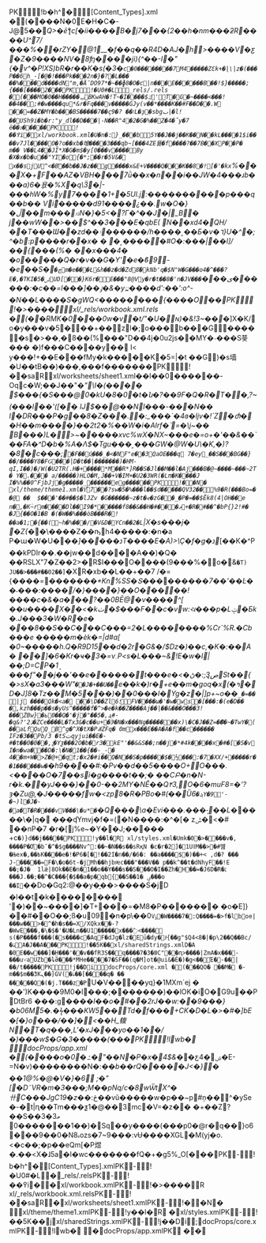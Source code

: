 PK     ! b�h^  �   [Content_Types].xml �(�                                                                                                                                                                                                                                                                                                                                                                                                                                                                                                                                 ���N�0E�H�C�-Jܲ@5��*Q>�ēƪc[�ii����B�j7���{2��h�nm���ƻR����U^7/���%��rZY�@1__�f� �q��R4D�AJ�h>����V�ƹ�Z�9����NV�8ʩ����ji){^��-I�"{�v^�P!XS)bR�r��K�s(�3�`c�0��������7M4�����ZƐk+�|\|z�(���P��6h_-[�@�!��� Pk���2n�}�?�L��� ��%���d����dN"m,�ǞDO97*�~��ɸ8�O�c|n���E������B��!$}�����;{���[����2�  �� PK     ! �U0#�   L   _rels/.rels �(�                                                                                                                                                                                                                                                                                                                                                                                                                                                                                                                                 ��MO�0��H�����ݐBKwAH�!T~�I����$ݿ'T�G�~����<���!��4��;#�w����qu*&r�Fq���v�����GJy(v��*����K��#F��D��.W	��=��Z�MY�b���BS�����7��ϛז��?�9L�ҙ�sbgٮ|�l!��USh9i�b�r:"y_dl��D���|-N��R"4�2�G�%��Z�4�˝y�7	ë��ɂ���  �� PK     ! ��߉i  �     xl/workbook.xml�U�n�:}_���b5Y� �J��j��K��N��kL����1$i����v7Jl����O�?o��xb�增����3���qb~[���4ZE뜖�f����?��7B��X P��P�	m��
V��L4��JȊ*X�G�m$�y[0���v����By
�X�x�b�u�� "YI�o޴{�*;��r�5V&� x��sjU^<�B҇��b��J�z��g����x&E+V����Q���K��8�![�'�kx`%���X�+F��AZ�VBH���7ǜ��x�n��i��JW�4���*ɹb���a)6�݆욨�%X�q\Ӟ�|-���hW�%y7����1+�5Ul.j:����������p���q��b�� Vi҇�����d91����¿��.w�O�}�ڵ��m���ꤙN�}�5<�?Г�^��J�|_B�	j��wW��>��$^��3���E�qbE( N�*�xd4�QH/��T���Ɯ��zd��۽������/h����˰��Б�v�٦}U�^�;^�b:p����r��x�
� �˰�����#O�_:���|��I]/��{���(%�
��x���4�	�o�����Q�r_�v��G�Y'�e�ϐ9-�e��S�`�ڃm�e���Ł&h��z�d�Zd8֘�kNb'q�$N"W�G���o4�^���?E�,�TKI�5�ݰUD[��}K6r�E���"8@Vy�r�t��8�'n�JV���`���ی������:�c��=l���]��ݹ�&�y߽����d':��':ο^-�N��L����S�gWQ<��������{����O  �� PK     ! �>���   �   xl/_rels/workbook.xml.rels �(�                                                                                                                                                                                                                                                                 �RMK�0���0w�v�t/"�U�ɴ)�&!3~��*�]X�K/o�y���v�5���+��zl�;o���b���G�����s�>��,�8��(%���"D��҆4j�0u2js��MY�˴���S쭂��� �)f���C����y��	I<y ���!+��E���fMy�k�����K�5=|�t ��G)�s墙�U��tB��)���,���f�����   �� PK     ! ��sa  R     xl/worksheets/sheet1.xml��I��0������-Oqc�W;��J��"_�"\I�(����	$���{�S���@0�kU�8�0�t�ն�?��9F�Q�R�T��,?~(���l��'([�޹� Ĳ$��@��NI���-���N�� I�DR���P�g��8�Z���.�:_���`�4ɞ�Ijv�!`Z�Ⴛ��H��m����}��2t2�%��W�i�AIrf�՝=�\j~�� Bٍ���)L�>~�����xvc%wX�NX~���e�=o+�'��&��`��FA�^D�b�%A�Λ$�Tgu���˲���GW�@W�U\�Ƙ,�)?�8�c���;`�F��ύֻ���_�<�NF"e��3QaOE���q 7�ey_��S���BG��}��/����Y8�FǤ���|D�t��|��   ��   ���)�HM-qI,I��)�/W(�U2TR(.H�+����*M��R*]R��S�Jl��M��l�Aj���B�@~����~���~2T�	Y�.���
a/   ��   ���)HLO�M,J��+V�IM+�U2�3WR(�Lπ�K����J
I�%%��0^FjbJj�g�����_������eg����   �� PK     ! ��N  �      xl/theme/theme1.xml�Y͋7��?sw�5�%���l��$d�����QV32��%9�R(���Bo=��@��	$���'��#��$�lJZv�G������~z�t�ҽ�zG��_�P�=��ؘ$Ӗk8(4|OH��e	n�,�K۟~rm����Dl��I9�*�����f8��&��H�#���ޘ+�R�#��^�bP{}2!#��J{��O�1�B�(�W��%���òB���R�!��a�1;�{��(~h�%���/�V&D�YCn��2�L`|X�s���j� �Z{�_�\����Z��ҧh4�����:�n�aP�ա�W�U���_]�����נT����E�A)>\Ç�f�g�נ_[��K�^P��kPDIr��.��jw��d����A��)�Q���RSLX"7�Z��2> �R$I���O����(9���%�o�&`�T)JU��>���#��02��]`�XR�xb��L��+��7 /�={����=����_���*Kn%SS�Տ_����_�����7��'��Ŀ��˗���:����/�}����}��O�����!����c�&�a���?��0BĒ@�v����^[ ��u����X��<�kٺ�$���F��c�vw:ચ���p�Lݓ󹉻�Бk�.J� ��3�W�Rٍ�e����8��S��C���C���=2�L��������%Cr`%R.�Cb���e �����m�èk�=|d#a[ �0~�����h.Q�R9D15��d�2r�G&�/$Dz�)��c,�K�:��A�
��]�6�Kr�ҹ�3�=v؍P<s�L���~&!E�w�I|��;D=CP�1ܷ	���f"��j��'��e������t���e�<�ص͉3;:�ڻSt��{�>sX�a3���W"`��J�+��U��`e��k�)r�+e��m�goq�x(�ߤ�D�J]8�Tz��M�5���)��0���I�Yg�z�|]p+~o��`_�=��|j ����Qk�<a�
݂��\D��Zl؛6FV����ω�'�w�ws�[���:�(e�D��	�,kzh���p��s�yUs^�����f�^>�e�k��Z����Aj��|��&���O���3!���ŻBw}�ь0��Q�'�j�"��5�,ܔ#-�q&?'2ڏ�ZCe����L�Tx3&�c��u+�Э�N�x���Ng�������x)\�C�J��Z=�ޭ��~�TwY�(��aLfQuQ_B^g�^ٙX�tX�PꗡZFq�
0mx���E��A�A�f��c������
ΙFz�3��Pb/3 �tSٺqyjui��E�-#�t��0�0��,;͖�Yƺ���2O�b�r3�kE"'��&&S��;n��j�*#4k����x�#�[�S�vI�n�wa���D�:\�N�1��{��-_-�4��m+W�>Z�@+�qt;�x2�#i��Q�N��S�p�����$�½���:�7�XX/+�����r��1������w�`�h׼��9��#:�Pv��d��5����O+Oٚ���.<����O�7��si�g��*��t��;���CԲ*�n�N-r�k.��yJ���}��0-��2MY�NÊ��Q۴3,O�6�muF8=�'?ȝ�Zu@,�J����ܼ�fw�<zp8�R�PBo�#(��Ȕ6`�ܓY�߼9'-�~)l�J�-�a�T�R����vV���\�u*�`�Q\���\a�Evi���.���-ͅ��L_�����\�|q� ���ʠYmvj�f�=(�N����:�^�[�zݰ�<�#��nP�7
�r�[j%e~�Y��J;����� +c`�)}d� �j���  �� PK     ! y��l�  R     xl/styles.xml�Umk�0�>����v�,	����P�Ơ�bˉ�^�$g����Nv^:��~�N��s��sRқN
�c�r�2]�1UꊫM��>�#먪�Њex�,��߿K����e�!�P6�[�!��2I�n��/�6�:ؚ��a����$�)��+< ,d�? ���	J-�����=F�\�o�6t-�jMh��hjbԙc���"���V��
p��k^��t�dNhyF��!E		��;�J�	1lǽ|8Ok��E�n�1��o��Y���s��S��� O�I��Zh�H��=�J6D�R�׆���J.��;��^�C���{�$��a�p�qb{��S��1�
ؠ���o ��I`��Do�Gq2:@��y�֦��>����S�jD�l��t�k�������� '�)��~����]�T+���=�M8�P��������o�E]}��#��O��;ß�u09�n�p\��0`Vݹ�W����7�:Q����=�>f�lboe|���w��>�^�h�s��=X/XQkx��-?�WwE���,�\�$�'�U�Ln��U1�����x���߫<����	s(�P��ٗ��f���(�s����c�AqF�dJg�lz�Eū�dy�Ɉ{��g"$Q4<8�|�p\2��Q��Bc/�ۿA�J��A�  �� PK     ! ��5K�   �      xl/sharedStrings.xmlD�A
�0E��w���]�H���'��v��fR3S��q����7�3�ꁙC"��ԥ>����|ZmA�x���-���u˅aUZb�ȴӚ���*MHe����7�SF��(q�M]ot�@ui&�Ѐ�)�g<��Έ�-��|��/t���   �� PK     ! j ��D  i   docProps/core.xml �(�                                                                                                                                                                                                                                                                 ��QO� ��M��-m��$m��ٓ3Kܢ��]GV(�ۿ��[����q��� �����Q�( �j.T���z�P`U�V����yq}�1MXm`ej�	��')K����9M0�l���;�������)��lOK�iO�G9u��PDtBr6 ���: g*����I��o�#��2rJ��w:��9���}�b06M5�.�ϟ���KW5��Td�f���+CK�D�L�>�#�]bE�[�}o���/��]�<��H_㬼N�T�q���,L'�xJ���yo��1��/�)���w$�G�3�����(�   �� PK     ! lwb�      docProps/app.xml �(�                                                                                                                                                                                                                                                                 ���o�0�ߑ�"��N�P�x�4$&*��ƹ4�ۺ�E-=N�v)��������N�:_��b��rQ�����J<�\}�	��1@%�@�V�}�6 ;�"[�D˜VR�m�3���;M��pNq/c�8wѾtX^�卄C���JgC19�z�_�:ځ��vǔ�����w�p��~p#ņ��^�ySe�-�t|ԥ��Tm���ƺ1�@�ׂ�3mc�V=�z�� �+��Z?��S�ޠ3�3� ��1�������0)�Sq��y����(���p0�@r�q��}o6���9��0�N8ہozs�7~9���:vɄ����XGL�M(yj�o.<�c��;�p��eQm[�P煜�.��<X�ɺ5a�I�wc�������fQ�+�g5%_O[�  �� PK-      ! b�h^  �                   [Content_Types].xmlPK-      ! �U0#�   L               �  _rels/.relsPK-      ! ��߉i  �               �  xl/workbook.xmlPK-      ! �>���   �               R
  xl/_rels/workbook.xml.relsPK-      ! ��sa  R               �  xl/worksheets/sheet1.xmlPK-      ! ��N  �                  xl/theme/theme1.xmlPK-      ! y��l�  R               �  xl/styles.xmlPK-      ! ��5K�   �                j  xl/sharedStrings.xmlPK-      ! j ��D  i               ;  docProps/core.xmlPK-      ! lwb�                  �  docProps/app.xmlPK    
 
 �  �    